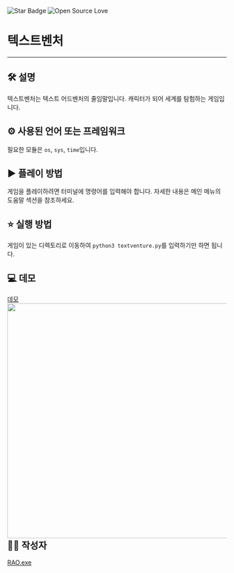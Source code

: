 ![Star Badge](https://img.shields.io/static/v1?label=%F0%9F%8C%9F&message=If%20Useful&style=style=flat&color=BC4E99)
![Open Source Love](https://badges.frapsoft.com/os/v1/open-source.svg?v=103)

# 텍스트벤처
---

## 🛠 설명
텍스트벤처는 텍스트 어드벤처의 줄임말입니다. 캐릭터가 되어 세계를 탐험하는 게임입니다.

## ⚙️ 사용된 언어 또는 프레임워크
필요한 모듈은 `os`, `sys`, `time`입니다.

## ▶️ 플레이 방법
게임을 플레이하려면 터미널에 명령어를 입력해야 합니다.
자세한 내용은 메인 메뉴의 도움말 섹션을 참조하세요.

## ⭐ 실행 방법
게임이 있는 디렉토리로 이동하여 `python3 textventure.py`를 입력하기만 하면 됩니다.

## 💻 데모
[데모](https://i.imgur.com/kdTI6C5.gifv)
<img align="right" width="960" height="540" src="https://i.imgur.com/kdTI6C5.gif">

## 🙋🏻 작성자
<a href="https://github.com/RAOexe">RAO.exe
